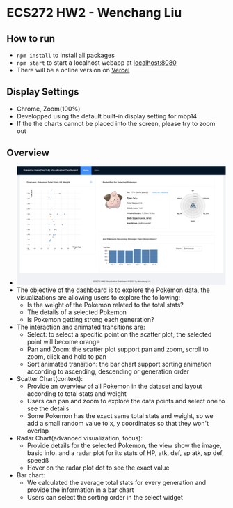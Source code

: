 # ECS272 HW2 - Wenchang Liu

## How to run

* `npm install` to install all packages
* `npm start` to start a localhost webapp at [localhost:8080](http://localhost:8080)
* There will be a online version on [Vercel](https://ecs272-hw2-wenchang.vercel.app/)

## Display Settings

* Chrome, Zoom(100%)
* Developped using the default built-in display setting for mbp14
* If the the charts cannot be placed into the screen, please try to zoom out

## Overview

* ![Preview Screenshot](Preview.png)
* The objective of the dashboard is to explore the Pokemon data, the visualizations are allowing users to explore the following:
  * Is the weight of the Pokemon related to the total stats?
  * The details of a selected Pokemon
  * Is Pokemon getting strong each generation?
* The interaction and animated transitions are:
  * Select: to select a specific point on the scatter plot, the selected point will become orange
  * Pan and Zoom: the scatter plot support pan and zoom, scroll to zoom, click and hold to pan
  * Sort animated transition: the bar chart support sorting animation according to ascending, descending or generation order
* Scatter Chart(context):
  * Provide an overview of all Pokemon in the dataset and layout according to total stats and weight
  * Users can pan and zoom to explore the data points and select one to see the details
  * Some Pokemon has the exact same total stats and weight, so we add a small random value to x, y coordinates so that they won't overlap
* Radar Chart(advanced visualization, focus):
  * Provide details for the selected Pokemon, the view show the image, basic info, and a radar plot for its stats of HP, atk, def, sp atk, sp def, speedß
  * Hover on the radar plot dot to see the exact value
* Bar chart:
  * We calculated the average total stats for every generation and provide the information in a bar chart
  * Users can select the sorting order in the select widget
